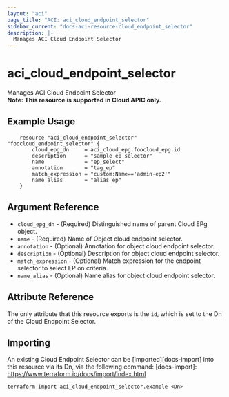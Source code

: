 ```yaml
---
layout: "aci"
page_title: "ACI: aci_cloud_endpoint_selector"
sidebar_current: "docs-aci-resource-cloud_endpoint_selector"
description: |-
  Manages ACI Cloud Endpoint Selector
---
```


# aci_cloud_endpoint_selector

Manages ACI Cloud Endpoint Selector  
<b>Note: This resource is supported in Cloud APIC only.</b>

## Example Usage

```hcl
	resource "aci_cloud_endpoint_selector" "foocloud_endpoint_selector" {
		cloud_epg_dn     = aci_cloud_epg.foocloud_epg.id
		description      = "sample ep selector"
		name             = "ep_select"
		annotation       = "tag_ep"
		match_expression = "custom:Name=='admin-ep2'"
		name_alias       = "alias_ep"
	}
```

## Argument Reference

- `cloud_epg_dn` - (Required) Distinguished name of parent Cloud EPg object.
- `name` - (Required) Name of Object cloud endpoint selector.
- `annotation` - (Optional) Annotation for object cloud endpoint selector.
- `description` - (Optional) Description for object cloud endpoint selector.
- `match_expression` - (Optional) Match expression for the endpoint selector to select EP on criteria.
- `name_alias` - (Optional) Name alias for object cloud endpoint selector.

## Attribute Reference

The only attribute that this resource exports is the `id`, which is set to the
Dn of the Cloud Endpoint Selector.

## Importing

An existing Cloud Endpoint Selector can be [imported][docs-import] into this resource via its Dn, via the following command:
[docs-import]: https://www.terraform.io/docs/import/index.html

```
terraform import aci_cloud_endpoint_selector.example <Dn>
```
